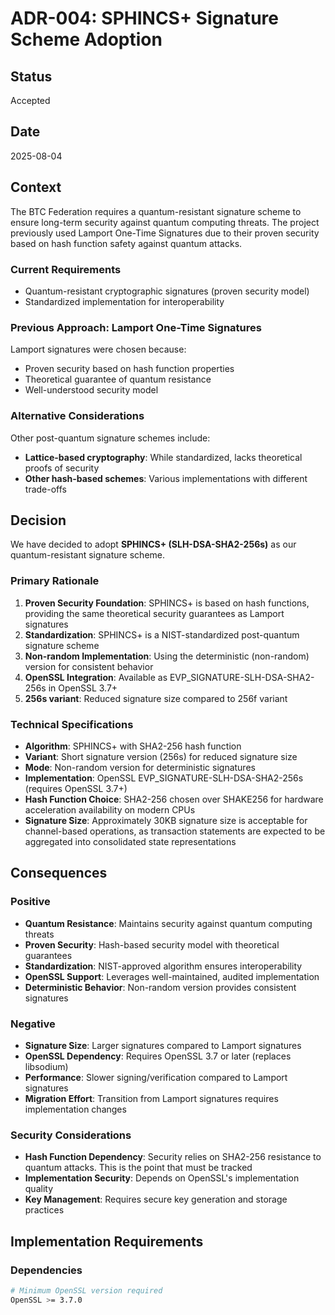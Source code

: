 # ADR-004: SPHINCS+ Signature Scheme Adoption

## Status
Accepted

## Date
2025-08-04

## Context
The BTC Federation requires a quantum-resistant signature scheme to ensure long-term security against quantum computing threats. The project previously used Lamport One-Time Signatures due to their proven security based on hash function safety against quantum attacks.

### Current Requirements
- Quantum-resistant cryptographic signatures (proven security model)
- Standardized implementation for interoperability

### Previous Approach: Lamport One-Time Signatures
Lamport signatures were chosen because:
- Proven security based on hash function properties
- Theoretical guarantee of quantum resistance
- Well-understood security model

### Alternative Considerations
Other post-quantum signature schemes include:
- **Lattice-based cryptography**: While standardized, lacks theoretical proofs of security
- **Other hash-based schemes**: Various implementations with different trade-offs

## Decision
We have decided to adopt **SPHINCS+ (SLH-DSA-SHA2-256s)** as our quantum-resistant signature scheme.

### Primary Rationale
1. **Proven Security Foundation**: SPHINCS+ is based on hash functions, providing the same theoretical security guarantees as Lamport signatures
2. **Standardization**: SPHINCS+ is a NIST-standardized post-quantum signature scheme
3. **Non-random Implementation**: Using the deterministic (non-random) version for consistent behavior
4. **OpenSSL Integration**: Available as EVP_SIGNATURE-SLH-DSA-SHA2-256s in OpenSSL 3.7+
5. **256s variant**: Reduced signature size compared to 256f variant


### Technical Specifications
- **Algorithm**: SPHINCS+ with SHA2-256 hash function
- **Variant**: Short signature version (256s) for reduced signature size
- **Mode**: Non-random version for deterministic signatures
- **Implementation**: OpenSSL EVP_SIGNATURE-SLH-DSA-SHA2-256s (requires OpenSSL 3.7+)
- **Hash Function Choice**: SHA2-256 chosen over SHAKE256 for hardware acceleration availability on modern CPUs
- **Signature Size**: Approximately 30KB signature size is acceptable for channel-based operations, as transaction statements are expected to be aggregated into consolidated state representations

## Consequences

### Positive
- **Quantum Resistance**: Maintains security against quantum computing threats
- **Proven Security**: Hash-based security model with theoretical guarantees
- **Standardization**: NIST-approved algorithm ensures interoperability
- **OpenSSL Support**: Leverages well-maintained, audited implementation
- **Deterministic Behavior**: Non-random version provides consistent signatures

### Negative
- **Signature Size**: Larger signatures compared to Lamport signatures
- **OpenSSL Dependency**: Requires OpenSSL 3.7 or later (replaces libsodium)
- **Performance**: Slower signing/verification compared to Lamport signatures
- **Migration Effort**: Transition from Lamport signatures requires implementation changes

### Security Considerations
- **Hash Function Dependency**: Security relies on SHA2-256 resistance to quantum attacks. This is the point that must be tracked
- **Implementation Security**: Depends on OpenSSL's implementation quality
- **Key Management**: Requires secure key generation and storage practices

## Implementation Requirements

### Dependencies
```bash
# Minimum OpenSSL version required
OpenSSL >= 3.7.0
```